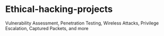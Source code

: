 # Ethical-hacking-projects
Vulnerability Assessment, Penetration Testing, Wireless Attacks, Privilege Escalation, Captured Packets, and more

